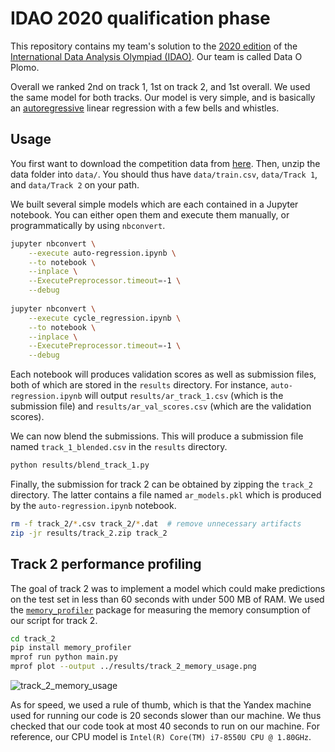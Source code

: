 # IDAO 2020 qualification phase

This repository contains my team's solution to the [2020 edition](https://official.contest.yandex.ru/contest/16669/enter/) of the [International Data Analysis Olympiad (IDAO)](https://idao.world/). Our team is called Data O Plomo.

Overall we ranked 2nd on track 1, 1st on track 2, and 1st overall. We used the same model for both tracks. Our model is very simple, and is basically an [autoregressive](https://www.wikiwand.com/en/Autoregressive_model) linear regression with a few bells and whistles.

## Usage

You first want to download the competition data from [here](https://yadi.sk/d/0zYx00gSraxZ3w). Then, unzip the data folder into `data/`. You should thus have `data/train.csv`, `data/Track 1`, and `data/Track 2` on your path.

We built several simple models which are each contained in a Jupyter notebook. You can either open them and execute them manually, or programmatically by using `nbconvert`.

```sh
jupyter nbconvert \
    --execute auto-regression.ipynb \
    --to notebook \
    --inplace \
    --ExecutePreprocessor.timeout=-1 \
    --debug
    
jupyter nbconvert \
    --execute cycle_regression.ipynb \
    --to notebook \
    --inplace \
    --ExecutePreprocessor.timeout=-1 \
    --debug
```

Each notebook will produces validation scores as well as submission files, both of which are stored in the `results` directory. For instance, `auto-regression.ipynb` will output `results/ar_track_1.csv` (which is the submission file) and `results/ar_val_scores.csv` (which are the validation scores).

We can now blend the submissions. This will produce a submission file named `track_1_blended.csv` in the `results` directory.

```sh
python results/blend_track_1.py
```

Finally, the submission for track 2 can be obtained by zipping the `track_2` directory. The latter contains a file named `ar_models.pkl` which is produced by the `auto-regression.ipynb` notebook.

```sh
rm -f track_2/*.csv track_2/*.dat  # remove unnecessary artifacts
zip -jr results/track_2.zip track_2
```

## Track 2 performance profiling

The goal of track 2 was to implement a model which could make predictions on the test set in less than 60 seconds with under 500 MB of RAM. We used the [`memory_profiler`](https://github.com/pythonprofilers/memory_profiler) package for measuring the memory consumption of our script for track 2.

```sh
cd track_2
pip install memory_profiler
mprof run python main.py
mprof plot --output ../results/track_2_memory_usage.png
```

![track_2_memory_usage](results/track_2_memory_usage.png)

As for speed, we used a rule of thumb, which is that the Yandex machine used for running our code is 20 seconds slower than our machine. We thus checked that our code took at most 40 seconds to run on our machine. For reference, our CPU model is `Intel(R) Core(TM) i7-8550U CPU @ 1.80GHz`.
